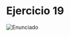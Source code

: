 # Ejercicio 19

![Enunciado](https://github.com/Lukas-De-Angelis-Riva/Estructura-Assembly/blob/master/Guia5/Ejercicio19/Enunciado.JPG)